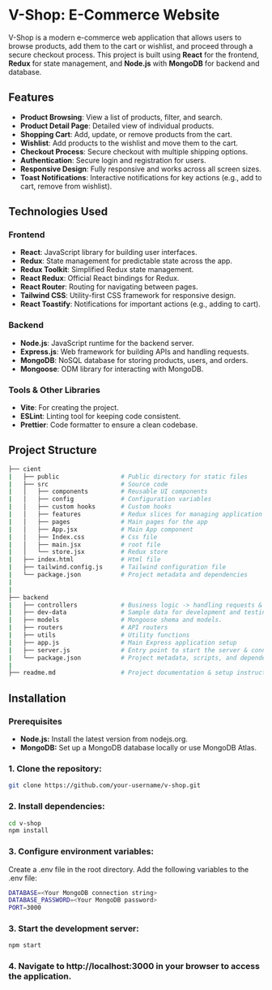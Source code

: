 # V-Shop: E-Commerce Website

V-Shop is a modern e-commerce web application that allows users to browse products, add them to the cart or wishlist, and proceed through a secure checkout process. This project is built using **React** for the frontend, **Redux** for state management, and **Node.js** with **MongoDB** for backend and database.

## Features

- **Product Browsing**: View a list of products, filter, and search.
- **Product Detail Page**: Detailed view of individual products.
- **Shopping Cart**: Add, update, or remove products from the cart.
- **Wishlist**: Add products to the wishlist and move them to the cart.
- **Checkout Process**: Secure checkout with multiple shipping options.
- **Authentication**: Secure login and registration for users.
- **Responsive Design**: Fully responsive and works across all screen sizes.
- **Toast Notifications**: Interactive notifications for key actions (e.g., add to cart, remove from wishlist).

## Technologies Used

### Frontend

- **React**: JavaScript library for building user interfaces.
- **Redux**: State management for predictable state across the app.
- **Redux Toolkit**: Simplified Redux state management.
- **React Redux**: Official React bindings for Redux.
- **React Router**: Routing for navigating between pages.
- **Tailwind CSS**: Utility-first CSS framework for responsive design.
- **React Toastify**: Notifications for important actions (e.g., adding to cart).

### Backend

- **Node.js**: JavaScript runtime for the backend server.
- **Express.js**: Web framework for building APIs and handling requests.
- **MongoDB**: NoSQL database for storing products, users, and orders.
- **Mongoose**: ODM library for interacting with MongoDB.

### Tools & Other Libraries

- **Vite**: For creating the project.
- **ESLint**: Linting tool for keeping code consistent.
- **Prettier**: Code formatter to ensure a clean codebase.

## Project Structure

```bash
├── cient
|   ├── public                 # Public directory for static files
|   ├── src                    # Source code
|   │   ├── components         # Reusable UI components
|   │   ├── config             # Configuration variables
|   │   ├── custom hooks       # Custom hooks
|   │   ├── features           # Redux slices for managing application state
|   │   ├── pages              # Main pages for the app
|   │   ├── App.jsx            # Main App component
|   │   ├── Index.css          # Css file
|   │   ├── main.jsx           # root file
|   │   └── store.jsx          # Redux store
|   ├── index.html             # Html file
|   ├── tailwind.config.js     # Tailwind configuration file
|   └── package.json           # Project metadata and dependencies
|
|
├── backend
|   ├── controllers            # Business logic -> handling requests & responses.
|   ├── dev-data               # Sample data for development and testing.
|   ├── models                 # Mongoose shema and models.
|   ├── routers                # API routers
|   ├── utils                  # Utility functions
|   ├── app.js                 # Main Express application setup
|   ├── server.js              # Entry point to start the server & connect to DB.
|   └── package.json           # Project metadata, scripts, and dependencies.
|
├── readme.md                  # Project documentation & setup instructions
```

## Installation

### Prerequisites

- **Node.js:** Install the latest version from nodejs.org.
- **MongoDB:** Set up a MongoDB database locally or use MongoDB Atlas.

### 1. Clone the repository:

```bash
git clone https://github.com/your-username/v-shop.git
```

### 2. Install dependencies:

```bash
cd v-shop
npm install
```

### 3. Configure environment variables:

Create a .env file in the root directory.
Add the following variables to the .env file:

```bash
DATABASE=<Your MongoDB connection string>
DATABASE_PASSWORD=<Your MongoDB password>
PORT=3000
```

### 3. Start the development server:

```bash
npm start
```

### 4. Navigate to http://localhost:3000 in your browser to access the application.
